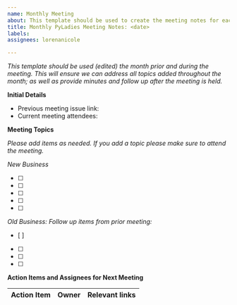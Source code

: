 ```yaml
---
name: Monthly Meeting
about: This template should be used to create the meeting notes for each month's meeting
title: Monthly PyLadies Meeting Notes: <date>
labels:
assignees: lorenanicole

---
```


_This template should be used (edited) the month prior and during the meeting. This will ensure we can address all topics added throughout the month; as well as provide minutes and follow up after the meeting is held._

**Initial Details**

- Previous meeting issue link:
- Current meeting attendees:

**Meeting Topics**

_Please add items as needed. If you add a topic please make sure to attend the meeting._

_New Business_

- [ ]
- [ ]
- [ ]
- [ ]
- [ ]

_Old Business: Follow up items from prior meeting:_
  - [ ]
  - [ ]
  - [ ]
  - [ ]

**Action Items and Assignees for Next Meeting**

Action Item| Owner | Relevant links | 
| --| --| --|
